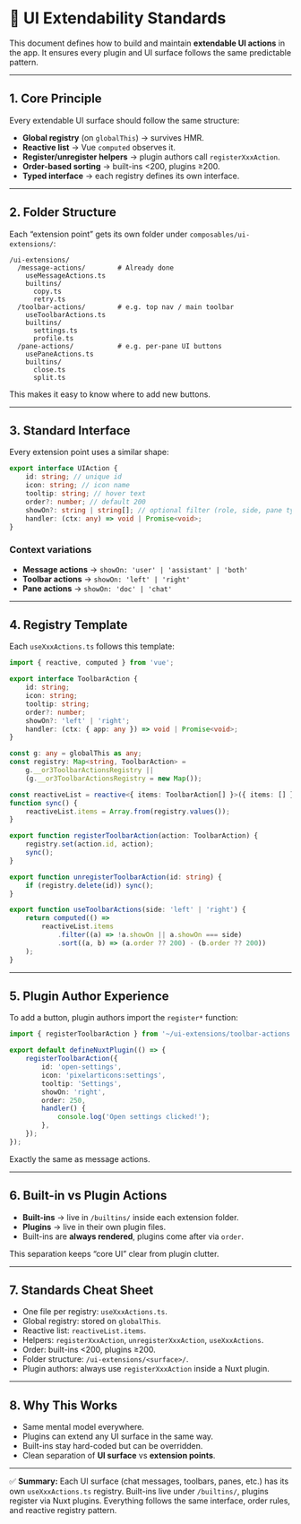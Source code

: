 # 🧩 UI Extendability Standards

This document defines how to build and maintain **extendable UI actions** in the app. It ensures every plugin and UI surface follows the same predictable pattern.

---

## 1. Core Principle

Every extendable UI surface should follow the same structure:

-   **Global registry** (on `globalThis`) → survives HMR.
-   **Reactive list** → Vue `computed` observes it.
-   **Register/unregister helpers** → plugin authors call `registerXxxAction`.
-   **Order-based sorting** → built-ins <200, plugins ≥200.
-   **Typed interface** → each registry defines its own interface.

---

## 2. Folder Structure

Each “extension point” gets its own folder under `composables/ui-extensions/`:

```
/ui-extensions/
  /message-actions/        # Already done
    useMessageActions.ts
    builtins/
      copy.ts
      retry.ts
  /toolbar-actions/        # e.g. top nav / main toolbar
    useToolbarActions.ts
    builtins/
      settings.ts
      profile.ts
  /pane-actions/           # e.g. per-pane UI buttons
    usePaneActions.ts
    builtins/
      close.ts
      split.ts
```

This makes it easy to know where to add new buttons.

---

## 3. Standard Interface

Every extension point uses a similar shape:

```ts
export interface UIAction {
    id: string; // unique id
    icon: string; // icon name
    tooltip: string; // hover text
    order?: number; // default 200
    showOn?: string | string[]; // optional filter (role, side, pane type)
    handler: (ctx: any) => void | Promise<void>;
}
```

### Context variations

-   **Message actions** → `showOn: 'user' | 'assistant' | 'both'`
-   **Toolbar actions** → `showOn: 'left' | 'right'`
-   **Pane actions** → `showOn: 'doc' | 'chat'`

---

## 4. Registry Template

Each `useXxxActions.ts` follows this template:

```ts
import { reactive, computed } from 'vue';

export interface ToolbarAction {
    id: string;
    icon: string;
    tooltip: string;
    order?: number;
    showOn?: 'left' | 'right';
    handler: (ctx: { app: any }) => void | Promise<void>;
}

const g: any = globalThis as any;
const registry: Map<string, ToolbarAction> =
    g.__or3ToolbarActionsRegistry ||
    (g.__or3ToolbarActionsRegistry = new Map());

const reactiveList = reactive<{ items: ToolbarAction[] }>({ items: [] });
function sync() {
    reactiveList.items = Array.from(registry.values());
}

export function registerToolbarAction(action: ToolbarAction) {
    registry.set(action.id, action);
    sync();
}

export function unregisterToolbarAction(id: string) {
    if (registry.delete(id)) sync();
}

export function useToolbarActions(side: 'left' | 'right') {
    return computed(() =>
        reactiveList.items
            .filter((a) => !a.showOn || a.showOn === side)
            .sort((a, b) => (a.order ?? 200) - (b.order ?? 200))
    );
}
```

---

## 5. Plugin Author Experience

To add a button, plugin authors import the `register*` function:

```ts
import { registerToolbarAction } from '~/ui-extensions/toolbar-actions';

export default defineNuxtPlugin(() => {
    registerToolbarAction({
        id: 'open-settings',
        icon: 'pixelarticons:settings',
        tooltip: 'Settings',
        showOn: 'right',
        order: 250,
        handler() {
            console.log('Open settings clicked!');
        },
    });
});
```

Exactly the same as message actions.

---

## 6. Built-in vs Plugin Actions

-   **Built-ins** → live in `/builtins/` inside each extension folder.
-   **Plugins** → live in their own plugin files.
-   Built-ins are **always rendered**, plugins come after via `order`.

This separation keeps “core UI” clear from plugin clutter.

---

## 7. Standards Cheat Sheet

-   One file per registry: `useXxxActions.ts`.
-   Global registry: stored on `globalThis`.
-   Reactive list: `reactiveList.items`.
-   Helpers: `registerXxxAction`, `unregisterXxxAction`, `useXxxActions`.
-   Order: built-ins <200, plugins ≥200.
-   Folder structure: `/ui-extensions/<surface>/`.
-   Plugin authors: always use `registerXxxAction` inside a Nuxt plugin.

---

## 8. Why This Works

-   Same mental model everywhere.
-   Plugins can extend any UI surface in the same way.
-   Built-ins stay hard-coded but can be overridden.
-   Clean separation of **UI surface** vs **extension points**.

---

✅ **Summary:**
Each UI surface (chat messages, toolbars, panes, etc.) has its own `useXxxActions.ts` registry. Built-ins live under `/builtins/`, plugins register via Nuxt plugins. Everything follows the same interface, order rules, and reactive registry pattern.
